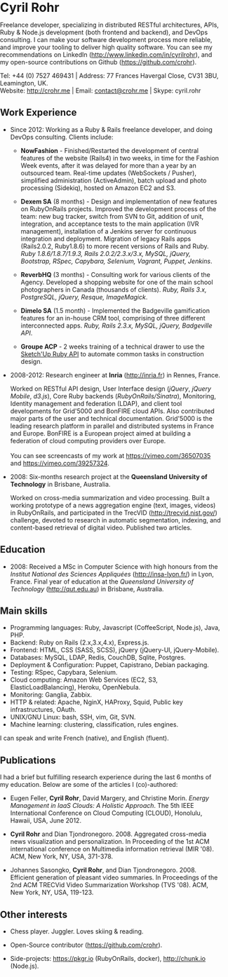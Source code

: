 <style>
  body {
    margin: 0;
    padding: 0;
  }
  h1 {
    margin: 0;
  }
</style>

# Cyril Rohr

Freelance developer, specializing in distributed RESTful architectures, APIs, Ruby & Node.js development (both frontend and backend), and DevOps consulting. I can make your software development process more reliable, and improve your tooling to deliver high quality software. You can see my recommendations on LinkedIn (<http://www.linkedin.com/in/cyrilrohr>), and my open-source contributions on Github (<https://github.com/crohr>).

Tel: +44 (0) 7527 469431 | Address: 77 Frances Havergal Close, CV31 3BU, Leamington, UK.
<br/>
Website: <http://crohr.me> | Email: <contact@crohr.me> | Skype: cyril.rohr

## Work Experience

* Since 2012: Working as a Ruby & Rails freelance developer, and doing DevOps consulting. Clients include:

    * **NowFashion** - Finished/Restarted the development of central features of the website (Rails4) in two weeks, in time for the Fashion Week events, after it was delayed for more than a year by an outsourced team. Real-time updates (WebSockets / Pusher), simplified administration (ActiveAdmin), batch upload and photo processing (Sidekiq), hosted on Amazon EC2 and S3.

    * **Dexem SA** (8 months) - Design and implementation of new features on RubyOnRails projects. Improved the development process of the team: new bug tracker, switch from SVN to Git, addition of unit, integration, and acceptance tests to the main application (IVR management), installation of a Jenkins server for continuous integration and deployment. Migration of
legacy Rails apps (Rails2.0.2, Ruby1.8.6) to more recent versions of Rails and Ruby. *Ruby 1.8.6/1.8.7/1.9.3, Rails 2.0.2/2.3.x/3.x, MySQL, jQuery, Bootstrap, RSpec, Capybara, Selenium, Vagrant, Puppet, Jenkins*.

    * **ReverbHQ** (3 months) - Consulting work for various clients of the Agency. Developed a shopping website for one of the main school photographers in Canada (thousands of clients). *Ruby, Rails 3.x, PostgreSQL, jQuery, Resque, ImageMagick*.

    * **Dimelo SA** (1.5 month) - Implemented the Badgeville gamification features for an in-house CRM tool, comprising of three different interconnected apps. *Ruby, Rails 2.3.x, MySQL, jQuery, Badgeville API*.

    * **Groupe ACP** - 2 weeks training of a technical drawer to use the [Sketch'Up Ruby API](http://www.sketchup.com/intl/en/developer/) to automate common tasks in construction design.

* 2008-2012: Research engineer at **Inria** (<http://inria.fr>) in Rennes,
France.

    Worked on RESTful API design, User Interface design (*jQuery*, *jQuery
Mobile*, *d3.js*), Core Ruby backends (*RubyOnRails/Sinatra*), Monitoring, Identity management and federation (LDAP), and client tool
developments for Grid'5000 and BonFIRE cloud APIs. Also contributed major parts of
the user and technical documentation. Grid'5000 is the leading research platform in
parallel and distributed systems in France and Europe. BonFIRE is a European
project aimed at building a federation of cloud computing providers over
Europe. <br><br>You can see screencasts of my work
at <https://vimeo.com/36507035> and
<https://vimeo.com/39257324>.

* 2008: Six-months research project at the **Queensland University of
  Technology** in Brisbane, Australia.

    Worked on cross-media summarization and video processing. Built a working
prototype of a news aggregation engine (text, images, videos) in RubyOnRails, and
participated in the TrecVID (<http://trecvid.nist.gov/>) challenge, devoted
to research in automatic segmentation, indexing, and content-based retrieval
of digital video. Published two articles.

<!--
* 2007: Three-months internship as a software developer at the Kalistick
  startup (<http://kalistick.fr>) in Lyon, France. Helped building a
  software to drive quality and best practices in Java software
  developments using code analyzers, rules engines, and business
  intelligence tools.

* 2006: Two-months internship as a developer in a small business in
  Lyon, France. Built a customer management and invoicing tool in
  PHP/MySQL/HTML.
-->

## Education

* 2008: Received a MSc in Computer Science with high honours from the
  *Institut National des Sciences Appliquées* (<http://insa-lyon.fr/>)
  in Lyon, France. Final year of education at the *Queensland University
  of Technology* (<http://qut.edu.au>) in Brisbane, Australia.

## Main skills

* Programming languages: Ruby, Javascript (CoffeeScript, Node.js), Java, PHP.
* Backend: Ruby on Rails (2.x,3.x,4.x), Express.js.
* Frontend: HTML, CSS (SASS, SCSS), jQuery (jQuery-UI, jQuery-Mobile).
* Databases: MySQL, LDAP, Redis, CouchDB, Sqlite, Postgres.
* Deployment & Configuration: Puppet, Capistrano, Debian packaging.
* Testing: RSpec, Capybara, Selenium.
* Cloud computing: Amazon Web Services (EC2, S3, ElasticLoadBalancing), Heroku, OpenNebula.
* Monitoring: Ganglia, Zabbix.
* HTTP & related: Apache, NginX, HAProxy, Squid, Public key infrastructures, OAuth.
* UNIX/GNU Linux: bash, SSH, vim, Git, SVN.
* Machine learning: clustering, classification, rules engines.

I can speak and write French (native), and English (fluent).

## Publications

I had a brief but fulfilling research experience during the last 6 months of
my education. Below are some of the articles I (co)-authored:

* Eugen Feller, **Cyril Rohr**, David Margery, and Christine Morin.
  *Energy Management in IaaS Clouds: A Holistic Approach*. The 5th IEEE
  International Conference on Cloud Computing (CLOUD), Honolulu, Hawaii,
  USA, June 2012.

* **Cyril Rohr** and Dian Tjondronegoro. 2008. Aggregated cross-media
  news visualization and personalization. In Proceeding of the 1st ACM
  international conference on Multimedia information retrieval (MIR
  '08). ACM, New York, NY, USA, 371-378.

* Johannes Sasongko, **Cyril Rohr**, and Dian Tjondronegoro. 2008.
  Efficient generation of pleasant video summaries. In Proceedings of
  the 2nd ACM TRECVid Video Summarization Workshop (TVS '08). ACM, New
  York, NY, USA, 119-123.

## Other interests

* Chess player. Juggler. Loves skiing & reading.

* Open-Source contributor (<https://github.com/crohr>).

* Side-projects: <https://pkgr.io> (RubyOnRails, docker), <http://chunk.io> (Node.js).
